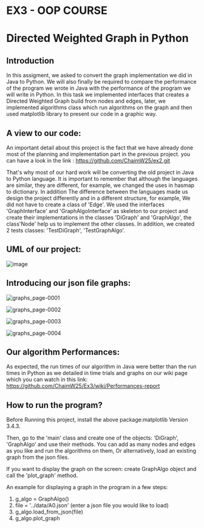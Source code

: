 #  EX3 - OOP COURSE
# Directed Weighted Graph in Python
## Introduction
In this assigment, we asked to convert the graph implementation we did in Java to Python. We will also finally be required to compare the performance of the program we wrote in Java with the performance of the program we will write in Python. In this task we implemented interfaces that creates a Directed Weighted Graph build from nodes and edges, later, we implemented algorithms class which run algorithms on the graph and then used matplotlib library to present our code in a graphic way.
 
## A view to our code:
An important detail about this project is the fact that we have already done most of the planning and implementation part in the previous project. you can have a look in the link : https://github.com/ChaimW25/ex2.git

That's why most of our hard work will be converting the old project in Java to Python language. It is important to remember that although the languages are similar, they are different, for example, we changed the uses in hasmap to dictionary. In addition The difference between the languages made us design the project differently and in a different structure, for example, We did not have to create a class of 'Edge'. We used the interfaces 'GraphInterface' and 'GraphAlgoInterface' as skeleton to our project and create their implementations in the classes 'DiGraph' and 'GraphAlgo', the class'Node' help us to implement the other classes. In addition, we created 2 tests classes: 'TestDiGraph', 'TestGraphAlgo'.

## UML of our project:


![image](https://user-images.githubusercontent.com/74601548/147594743-27545377-6c2b-40a7-925b-b8ecdcea6214.png)




## Introducing our json file graphs:

![graphs_page-0001](https://user-images.githubusercontent.com/74601548/147591292-38956503-1638-4131-9616-ecca33806a6b.jpg)

![graphs_page-0002](https://user-images.githubusercontent.com/74601548/147591303-000bb8bf-47b2-42cf-b24f-943f2f16da3e.jpg)

![graphs_page-0003](https://user-images.githubusercontent.com/74601548/147591307-4024884b-1566-4e17-b708-06ca050cb119.jpg)

![graphs_page-0004](https://user-images.githubusercontent.com/74601548/147591314-f992b2ff-0775-4637-8770-6e7732d200a0.jpg)

## Our algorithm Performances:

As expected, the run times of our algorithm in Java were better than the run times in Python as we detailed in time trials and graphs on our wiki page which you can watch in this link:
https://github.com/ChaimW25/Ex3/wiki/Performances-report

## How to run the program?
Before Running this project, install the above package:matplotlib Version 3.4.3.

Then, go to the 'main' class and create one of the objects: 'DiGraph', 'GraphAlgo' and use their methods.
You can add as many nodes and edges as you like and run the algorithms on them, Or alternatively, load an existing graph from the json files.

If you want to display the graph on the screen: create GraphAlgo object and call the 'plot_graph' method.

An example for displaying a graph in the program in a few steps:
 
1. g_algo = GraphAlgo()
2. file = '../data/A0.json' (enter a json file you would like to load)
3. g_algo.load_from_json(file)
4. g_algo.plot_graph


